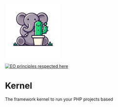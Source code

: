 <img src="eophantasy.jpg" height="180px" alt="eophantasy"/>

[![EO principles respected here](https://www.elegantobjects.org/badge.svg)](https://www.elegantobjects.org)

# Kernel

The framework kernel to run your PHP projects based

